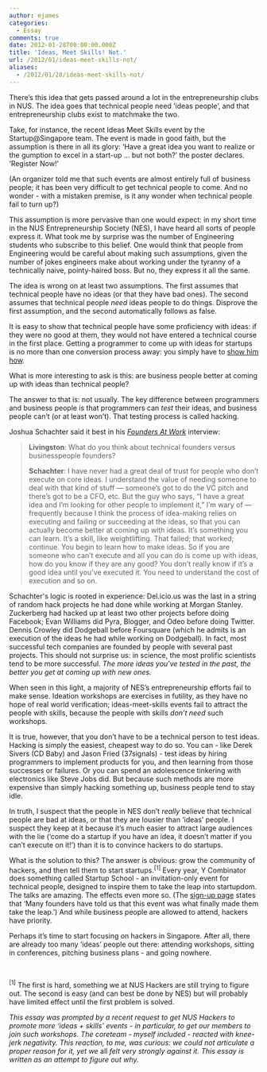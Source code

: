 ```yaml
---
author: ejames
categories:
  - Essay
comments: true
date: 2012-01-28T00:00:00.000Z
title: 'Ideas, Meet Skills! Not.'
url: /2012/01/ideas-meet-skills-not/
aliases:
  - /2012/01/28/ideas-meet-skills-not/
---
```


There’s this idea that gets passed around a lot in the entrepreneurship clubs in NUS. The idea goes that technical people need ‘ideas people’, and that entrepreneurship clubs exist to matchmake the two.

Take, for instance, the recent Ideas Meet Skills event by the Startup@Singapore team. The event is made in good faith, but the assumption is there in all its glory: ‘Have a great idea you want to realize or the gumption to excel in a start-up … but not both?’ the poster declares. ‘Register Now!’

(An organizer told me that such events are almost entirely full of business people; it has been very difficult to get technical people to come. And no wonder - with a mistaken premise, is it any wonder when technical people fail to turn up?)

This assumption is more pervasive than one would expect: in my short time in the NUS Entrepreneurship Society (NES), I have heard all sorts of people express it. What took me by surprise was the number of Engineering students who subscribe to this belief. One would think that people from Engineering would be careful about making such assumptions, given the number of jokes engineers make about working under the tyranny of a technically naive, pointy-haired boss. But no, they express it all the same.

The idea is wrong on at least two assumptions. The first assumes that technical people have no ideas (or that they have bad ones). The second assumes that technical people <em>need</em> ideas people to do things. Disprove the first assumption, and the second automatically follows as false.

It is easy to show that technical people have some proficiency with ideas: if they were no good at them, they would not have entered a technical course in the first place. Getting a programmer to come up with ideas for startups is no more than one conversion process away: you simply have to <a href="http://www.paulgraham.com/ideas.html">show him how</a>.

What is more interesting to ask is this: are business people better at coming up with ideas than technical people?

The answer to that is: not usually. The key difference between programmers and business people is that programmers can <em>test</em> their ideas, and business people can’t (or at least won’t). That testing process is called hacking.

Joshua Schachter said it best in his <em><a href="http://www.amazon.com/Founders-Work-Stories-Startups-Early/dp/1590597141">Founders At Work</a></em> interview:
<blockquote><strong>Livingston</strong>: What do you think about technical founders versus businesspeople founders?

<strong>Schachter</strong>: I have never had a great deal of trust for people who don’t execute on core ideas. I understand the value of needing someone to deal with that kind of stuff — someone’s got to do the VC pitch and there’s got to be a CFO, etc. But the guy who says, “I have a great idea and I’m looking for other people to implement it,” I’m wary of — frequently because I think the process of idea-making relies on executing and failing or succeeding at the ideas, so that you can actually become better at coming up with ideas. It’s something you can learn. It’s a skill, like weightlifting. That failed; that worked; continue. You begin to learn how to make ideas. So if you are someone who can’t execute and all you can do is come up with ideas, how do you know if they are any good? You don’t really know if it’s a good idea until you’ve executed it. You need to understand the cost of execution and so on.</blockquote>
Schachter's logic is rooted in experience: Del.icio.us was the last in a string of random hack projects he had done while working at Morgan Stanley. Zuckerberg had hacked up at least two other projects before doing Facebook; Evan Williams did Pyra, Blogger, and Odeo before doing Twitter. Dennis Crowley did Dodgeball before Foursquare (which he admits is an execution of the ideas he had while working on Dodgeball). In fact, most successful tech companies are founded by people with several past projects. This should not surprise us: in science, the most prolific scientists tend to be more successful. <em>The more ideas you've tested in the past, the better you get at coming up with new ones.</em>

When seen in this light, a majority of NES’s entrepreneurship efforts fail to make sense. Ideation workshops are exercises in futility, as they have no hope of real world verification; ideas-meet-skills events fail to attract the people with skills, because the people with skills <em>don’t need</em> such workshops.

It is true, however, that you don’t have to be a technical person to test ideas. Hacking is simply the easiest, cheapest way to do so. You can - like Derek Sivers (CD Baby) and Jason Fried (37signals) - test ideas by hiring programmers to implement products for you, and then learning from those successes or failures. Or you can spend an adolescence tinkering with electronics like Steve Jobs did. But because such methods are more expensive than simply hacking something up, business people tend to stay idle.

In truth, I suspect that the people in NES don’t <em>really</em> believe that technical people are bad at ideas, or that they are lousier than ‘ideas’ people. I suspect they keep at it because it’s much easier to attract large audiences with the lie (‘come do a startup if you have an idea, it doesn’t matter if you can’t execute on it!’) than it is to convince hackers to do startups.

What is the solution to this? The answer is obvious: grow the community of hackers, and then tell them to start startups.<sup>[1]</sup> Every year, Y Combinator does something called Startup School - an invitation-only event for technical people, designed to inspire them to take the leap into startupdom. The talks are amazing. The effects even more so. (The <a href="http://startupschool.org/index.html">sign-up page</a> states that ‘Many founders have told us that this event was what finally made them take the leap.’) And while business people are allowed to attend, hackers have priority.

Perhaps it’s time to start focusing on hackers in Singapore. After all, there are already too many ‘ideas’ people out there: attending workshops, sitting in conferences, pitching business plans - and going nowhere.

&nbsp;

<sup>[1]</sup> The first is hard, something we at NUS Hackers are still trying to figure out. The second is easy (and can best be done by NES) but will probably have limited effect until the first problem is solved.

<em>This essay was prompted by a recent request to get NUS Hackers to promote more ‘ideas + skills’ events - in particular, to get our members to join such workshops. The coreteam - myself included - reacted with knee-jerk negativity. This reaction, to me, was curious: we could not articulate a proper reason for it, yet we </em>all<em> felt very strongly against it. This essay is written as an attempt to figure out why.</em>
